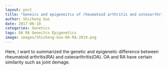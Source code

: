 ```yaml
---
layout: post
title: "Geneics and epigeneitcs of rheumatoid arthritis and osteoarthritis"
author: Shicheng Guo
date: 2017-06-10
categories: Genetics
tags: OA RA Geneitcs Epigenetics
image: images/Shicheng-Guo-OA-RA-2019.png
---
```


Here, I want to summarized the genetic and epigeneitc difference between rheumatoid arthritis(RA) and osteoarthritis(OA). OA and RA have certain similarity such as joint demage.
